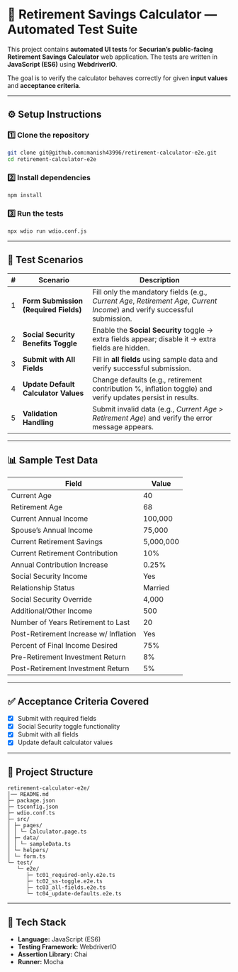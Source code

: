 # 🧮 Retirement Savings Calculator — Automated Test Suite

This project contains **automated UI tests** for **Securian’s public-facing Retirement Savings Calculator** web application. The tests are written in **JavaScript (ES6)** using **WebdriverIO**.

The goal is to verify the calculator behaves correctly for given **input values** and **acceptance criteria**.

---

## ⚙️ Setup Instructions

### 1️⃣ Clone the repository

```bash
git clone git@github.com:manish43996/retirement-calculator-e2e.git
cd retirement-calculator-e2e
```

### 2️⃣ Install dependencies

```bash
npm install
```

### 3️⃣ Run the tests

```bash
npx wdio run wdio.conf.js
```

---

## 🧪 Test Scenarios

| # | Scenario                              | Description                                                                                                                |
| - | ------------------------------------- | -------------------------------------------------------------------------------------------------------------------------- |
| 1 | **Form Submission (Required Fields)** | Fill only the mandatory fields (e.g., *Current Age*, *Retirement Age*, *Current Income*) and verify successful submission. |
| 2 | **Social Security Benefits Toggle**   | Enable the **Social Security** toggle → extra fields appear; disable it → extra fields are hidden.                         |
| 3 | **Submit with All Fields**            | Fill in **all fields** using sample data and verify successful submission.                                                 |
| 4 | **Update Default Calculator Values**  | Change defaults (e.g., retirement contribution %, inflation toggle) and verify updates persist in results.                 |
| 5 | **Validation Handling**               | Submit invalid data (e.g., *Current Age > Retirement Age*) and verify the error message appears.                           |

---

## 📊 Sample Test Data

| Field                                 | Value     |
| ------------------------------------- | --------- |
| Current Age                           | 40        |
| Retirement Age                        | 68        |
| Current Annual Income                 | 100,000   |
| Spouse’s Annual Income                | 75,000    |
| Current Retirement Savings            | 5,000,000 |
| Current Retirement Contribution       | 10%       |
| Annual Contribution Increase          | 0.25%     |
| Social Security Income                | Yes       |
| Relationship Status                   | Married   |
| Social Security Override              | 4,000     |
| Additional/Other Income               | 500       |
| Number of Years Retirement to Last    | 20        |
| Post-Retirement Increase w/ Inflation | Yes       |
| Percent of Final Income Desired       | 75%       |
| Pre-Retirement Investment Return      | 8%        |
| Post-Retirement Investment Return     | 5%        |

---

## ✅ Acceptance Criteria Covered

* [x] Submit with required fields
* [x] Social Security toggle functionality
* [x] Submit with all fields
* [x] Update default calculator values

---

## 📂 Project Structure

```plaintext
retirement-calculator-e2e/
│── README.md
├─ package.json
├─ tsconfig.json
├─ wdio.conf.ts
├─ src/
│ ├─ pages/
│ │ └─ Calculator.page.ts
│ ├─ data/
│ │ └─ sampleData.ts
│ └─ helpers/
│ └─ form.ts
└─ test/
   └─ e2e/
      ├─ tc01_required-only.e2e.ts
      ├─ tc02_ss-toggle.e2e.ts
      ├─ tc03_all-fields.e2e.ts
      └─ tc04_update-defaults.e2e.ts
```

---

## 🚀 Tech Stack

* **Language:** JavaScript (ES6)
* **Testing Framework:** WebdriverIO
* **Assertion Library:** Chai
* **Runner:** Mocha
